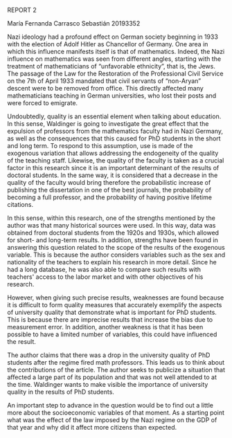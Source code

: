 REPORT 2  
  
María Fernanda Carrasco Sebastián 
20193352 
  
Nazi ideology had a profound effect on German society beginning in 1933 with the election of Adolf Hitler as Chancellor of Germany. One area in which this influence manifests itself is that of mathematics. Indeed, the Nazi influence on mathematics was seen from different angles, starting with the treatment of mathematicians of “unfavorable ethnicity”, that is, the Jews. The passage of the Law for the Restoration of the Professional Civil Service on the 7th of April 1933 mandated that civil servants of “non-Aryan” descent were to be removed from office. This directly affected many mathematicians teaching in German universities, who lost their posts and were forced to emigrate. 

Undoubtedly, quality is an essential element when talking about education. In this sense, Waldinger is going to investigate the great effect that the expulsion of professors from the mathematics faculty had in Nazi Germany, as well as the consequences that this caused for PhD students in the short and long term. To respond to this assumption, use is made of the exogenous variation that allows addressing the endogeneity of the quality of the teaching staff. Likewise, the quality of the faculty is taken as a crucial factor in this research since it is an important determinant of the results of doctoral students.
In the same way, it is considered that a decrease in the quality of the faculty would bring therefore the probabilistic increase of publishing the dissertation in one of the best journals, the probability of becoming a full professor, and the probability of having positive lifetime citations.

In this sense, within this research, one of the strengths mentioned by the author was that many historical sources were used. In this way, data was obtained from doctoral students from the 1920s and 1930s, which allowed for short- and long-term results. In addition, strengths have been found in answering this question related to the scope of the results of the exogenous variable. This is because the author considers variables such as the sex and nationality of the teachers to explain his research in more detail. Since he had a long database, he was also able to compare such results with teachers' access to the labor market and with other objectives of his research.


However, when giving such precise results, weaknesses are found because it is difficult to form quality measures that accurately exemplify the aspects of university quality that demonstrate what is important for PhD students. This is because there are imprecise results that increase the bias due to measurement error. In addition, another weakness is that it has been possible to have a limited number of variables, this could have influenced the result.

The author claims that there was a drop in the university quality of PhD students after the regime fired math professors. This leads us to think about the contributions of the article. The author seeks to publicize a situation that affected a large part of its population and that was not well attended to at the time. Waldinger wants to make visible the importance of university quality in the results of PhD students. 


An important step to advance in the question would be to find out a little more about the socioeconomic variables of that moment. As a starting point what was the effect of the law imposed by the Nazi regime on the GDP of that year and why did it affect more citizens than expected.







